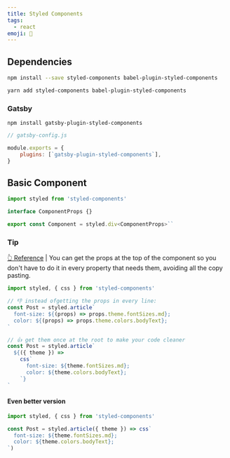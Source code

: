 ```yaml
---
title: Styled Components
tags:
  - react
emoji: 💅
---
```


## Dependencies

```bash
npm install --save styled-components babel-plugin-styled-components

yarn add styled-components babel-plugin-styled-components
```

### Gatsby

```shell
npm install gatsby-plugin-styled-components
```

```js
// gatsby-config.js

module.exports = {
    plugins: [`gatsby-plugin-styled-components`],
}
```

## Basic Component

```js
import styled from 'styled-components'

interface ComponentProps {}

export const Component = styled.div<ComponentProps>``
```

### Tip

[👆 Reference](https://twitter.com/NikkitaFTW/status/1262423045874089990) | You can get the props at the top of the component so you don't have to do it in every property that needs them, avoiding all the copy pasting.

```js
import styled, { css } from 'styled-components'

// 👎 instead ofgetting the props in every line:
const Post = styled.article`
  font-size: ${(props) => props.theme.fontSizes.md};
  color: ${(props) => props.theme.colors.bodyText};
`

// 👍 get them once at the root to make your code cleaner
const Post = styled.article`
  ${({ theme }) =>
    css`
      font-size: ${theme.fontSizes.md};
      color: ${theme.colors.bodyText};
    `}
`
```

#### Even better version

```js
import styled, { css } from 'styled-components'

const Post = styled.article({ theme }) => css`
  font-size: ${theme.fontSizes.md};
  color: ${theme.colors.bodyText};
`)
```
